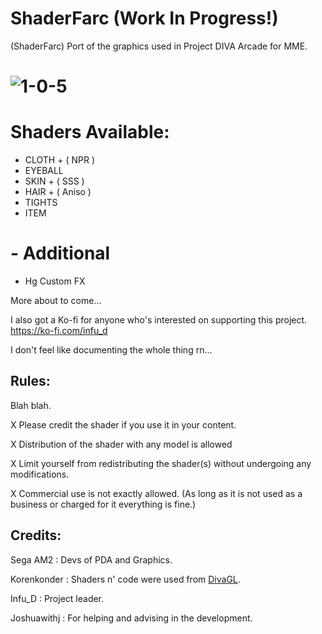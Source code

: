 # ShaderFarc (Work In Progress!)
(ShaderFarc) Port of the graphics used in Project DIVA Arcade for MME.

# ![1-0-5](https://cdn.discordapp.com/attachments/830105650403082331/1200535184647389315/Shader_Farc_Render_Release_1-0-5.png)

# Shaders Available:

 - CLOTH + ( NPR )
 - EYEBALL
 - SKIN + ( SSS )
 - HAIR + ( Aniso )
 - TIGHTS
 - ITEM

# - Additional
 - Hg Custom FX
   
More about to come...

I also got a Ko-fi for anyone who's interested on supporting this project.
https://ko-fi.com/infu_d

I don't feel like documenting the whole thing rn...

## Rules:
Blah blah.

X Please credit the shader if you use it in your content.

X Distribution of the shader with any model is allowed

X Limit yourself from redistributing the shader(s) without undergoing any modifications.

X Commercial use is not exactly allowed. (As long as it is not used as a business or charged for it everything is fine.)

## Credits:
Sega AM2    : Devs of PDA and Graphics.

Korenkonder : Shaders n' code were used from [DivaGL](https://github.com/korenkonder/DivaGL/tree/master).

Infu_D      : Project leader.

Joshuawithj : For helping and advising in the development.

